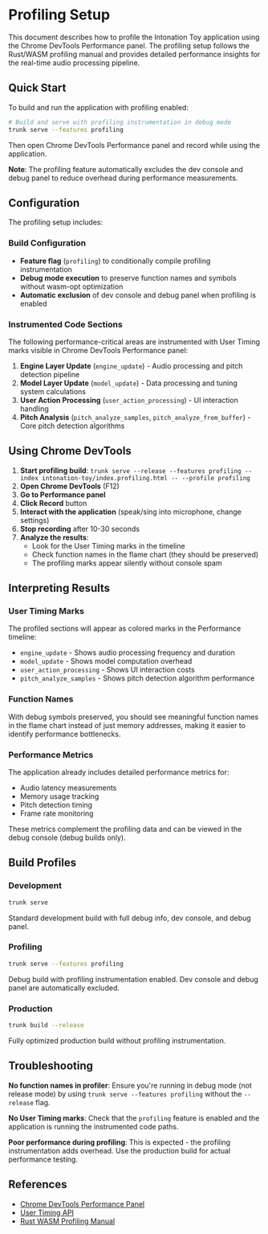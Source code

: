 # Profiling Setup

This document describes how to profile the Intonation Toy application using the Chrome DevTools Performance panel. The profiling setup follows the Rust/WASM profiling manual and provides detailed performance insights for the real-time audio processing pipeline.

## Quick Start

To build and run the application with profiling enabled:

```bash
# Build and serve with profiling instrumentation in debug mode
trunk serve --features profiling
```

Then open Chrome DevTools Performance panel and record while using the application.

**Note**: The profiling feature automatically excludes the dev console and debug panel to reduce overhead during performance measurements.

## Configuration

The profiling setup includes:

### Build Configuration

- **Feature flag** (`profiling`) to conditionally compile profiling instrumentation
- **Debug mode execution** to preserve function names and symbols without wasm-opt optimization
- **Automatic exclusion** of dev console and debug panel when profiling is enabled

### Instrumented Code Sections

The following performance-critical areas are instrumented with User Timing marks visible in Chrome DevTools Performance panel:

1. **Engine Layer Update** (`engine_update`) - Audio processing and pitch detection pipeline
2. **Model Layer Update** (`model_update`) - Data processing and tuning system calculations  
3. **User Action Processing** (`user_action_processing`) - UI interaction handling
4. **Pitch Analysis** (`pitch_analyze_samples`, `pitch_analyze_from_buffer`) - Core pitch detection algorithms

## Using Chrome DevTools

1. **Start profiling build**: `trunk serve --release --features profiling --index intonation-toy/index.profiling.html -- --profile profiling`
2. **Open Chrome DevTools** (F12)
3. **Go to Performance panel**
4. **Click Record** button
5. **Interact with the application** (speak/sing into microphone, change settings)
6. **Stop recording** after 10-30 seconds
7. **Analyze the results**:
   - Look for the User Timing marks in the timeline
   - Check function names in the flame chart (they should be preserved)
   - The profiling marks appear silently without console spam

## Interpreting Results

### User Timing Marks

The profiled sections will appear as colored marks in the Performance timeline:
- `engine_update` - Shows audio processing frequency and duration
- `model_update` - Shows model computation overhead
- `user_action_processing` - Shows UI interaction costs
- `pitch_analyze_samples` - Shows pitch detection algorithm performance

### Function Names

With debug symbols preserved, you should see meaningful function names in the flame chart instead of just memory addresses, making it easier to identify performance bottlenecks.

### Performance Metrics

The application already includes detailed performance metrics for:
- Audio latency measurements
- Memory usage tracking  
- Pitch detection timing
- Frame rate monitoring

These metrics complement the profiling data and can be viewed in the debug console (debug builds only).

## Build Profiles

### Development
```bash
trunk serve
```
Standard development build with full debug info, dev console, and debug panel.

### Profiling  
```bash
trunk serve --features profiling
```
Debug build with profiling instrumentation enabled. Dev console and debug panel are automatically excluded.

### Production
```bash
trunk build --release
```
Fully optimized production build without profiling instrumentation.

## Troubleshooting

**No function names in profiler**: Ensure you're running in debug mode (not release mode) by using `trunk serve --features profiling` without the `--release` flag.

**No User Timing marks**: Check that the `profiling` feature is enabled and the application is running the instrumented code paths.

**Poor performance during profiling**: This is expected - the profiling instrumentation adds overhead. Use the production build for actual performance testing.

## References

- [Chrome DevTools Performance Panel](https://developers.google.com/web/tools/chrome-devtools/evaluate-performance)
- [User Timing API](https://developer.mozilla.org/en-US/docs/Web/API/User_Timing_API)
- [Rust WASM Profiling Manual](./rust_wasm_profiling_manual.md)